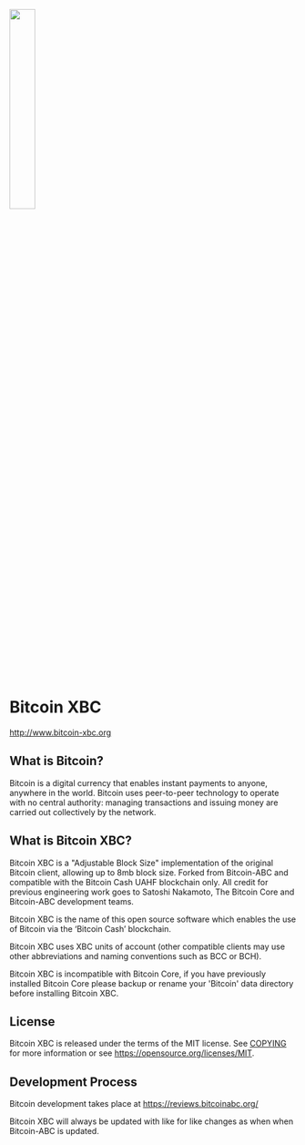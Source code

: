 <img src="https://user-images.githubusercontent.com/30542935/29334926-f6192d3e-8200-11e7-8f86-fb1ca0c2835c.jpg" width="30%"></img> 

Bitcoin XBC
===========

http://www.bitcoin-xbc.org

What is Bitcoin?
----------------

Bitcoin is a digital currency that enables instant payments to
anyone, anywhere in the world. Bitcoin uses peer-to-peer technology to operate
with no central authority: managing transactions and issuing money are carried
out collectively by the network.

What is Bitcoin XBC?
--------------------

Bitcoin XBC is a "Adjustable Block Size" implementation of the original Bitcoin client, allowing up to 8mb block size. Forked from Bitcoin-ABC and compatible with the Bitcoin Cash UAHF blockchain only. All credit for previous engineering work goes to Satoshi Nakamoto, The Bitcoin Core and Bitcoin-ABC development teams.

Bitcoin XBC is the name of this open source software which enables the use of Bitcoin via the ‘Bitcoin Cash’ blockchain.

Bitcoin XBC uses XBC units of account (other compatible clients may use other abbreviations and naming conventions such as BCC or BCH).

Bitcoin XBC is incompatible with Bitcoin Core, if you have previously installed Bitcoin Core please backup or rename your 'Bitcoin' data directory before installing Bitcoin XBC.

License
-------

Bitcoin XBC is released under the terms of the MIT license. See [COPYING](COPYING) for more
information or see https://opensource.org/licenses/MIT.

Development Process
-------------------

Bitcoin development takes place at https://reviews.bitcoinabc.org/

Bitcoin XBC will always be updated with like for like changes as when when Bitcoin-ABC is updated.
